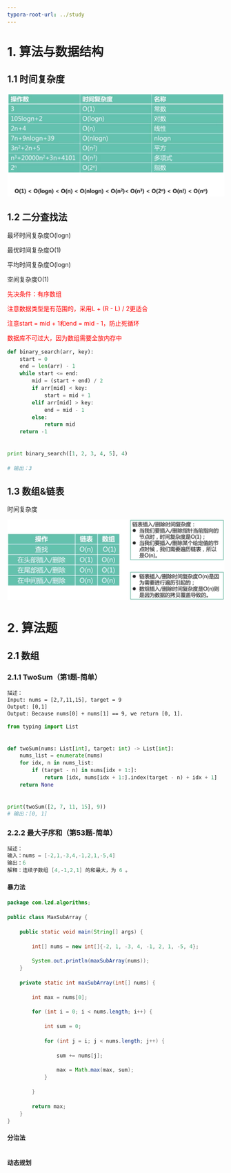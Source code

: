 ```yaml
---
typora-root-url: ../study
---
```


# 1. 算法与数据结构

## 1.1 时间复杂度

<img src="/algo_images/image-20210124154452824.png" alt="image-20210124154452824"  />

## 1.2 二分查找法

最坏时间复杂度O(logn)

最优时间复杂度O(1)

平均时间复杂度O(logn)

空间复杂度O(1)

<font color="red">先决条件：有序数组</font>

<font color="red">注意数据类型是有范围的，采用L + (R - L) / 2更适合</font>

<font color="red">注意start = mid + 1和end = mid - 1，防止死循环</font>

<font color="red">数据库不可过大，因为数组需要全放内存中</font>

```python
def binary_search(arr, key):
    start = 0
    end = len(arr) - 1
    while start <= end:
        mid = (start + end) / 2
        if arr[mid] < key:
            start = mid + 1
        elif arr[mid] > key:
            end = mid - 1
        else:
            return mid
    return -1


print binary_search([1, 2, 3, 4, 5], 4)

# 输出：3
```

## 1.3 数组&链表

时间复杂度

![image-20210124170515129](/algo_images/image-20210124170515129.png)



# 2. 算法题

##  2.1 数组

###  2.1.1 TwoSum（第1题-简单）

```
描述：
Input: nums = [2,7,11,15], target = 9
Output: [0,1]
Output: Because nums[0] + nums[1] == 9, we return [0, 1].
```

```python
from typing import List


def twoSum(nums: List[int], target: int) -> List[int]:
    nums_list = enumerate(nums)
    for idx, n in nums_list:
        if (target - n) in nums[idx + 1:]:
            return [idx, nums[idx + 1:].index(target - n) + idx + 1]
    return None


print(twoSum([2, 7, 11, 15], 9))
# 输出：[0, 1]
```

### 2.2.2 最大子序和（第53题-简单）

```java
描述：
输入：nums = [-2,1,-3,4,-1,2,1,-5,4]
输出：6
解释：连续子数组 [4,-1,2,1] 的和最大，为 6 。
```

#### 暴力法

```java
package com.lzd.algorithms;

public class MaxSubArray {

    public static void main(String[] args) {

        int[] nums = new int[]{-2, 1, -3, 4, -1, 2, 1, -5, 4};

        System.out.println(maxSubArray(nums));
    }

    private static int maxSubArray(int[] nums) {

        int max = nums[0];

        for (int i = 0; i < nums.length; i++) {

            int sum = 0;

            for (int j = i; j < nums.length; j++) {

                sum += nums[j];

                max = Math.max(max, sum);
            }

        }

        return max;
    }
}
```

#### 分治法

```java

```

#### 动态规划

```java

```







